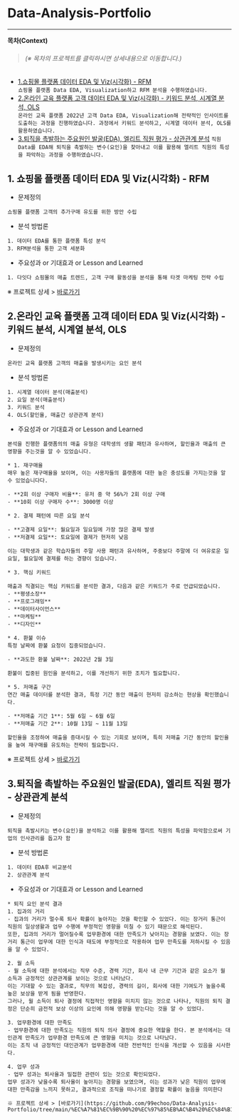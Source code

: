 # Data-Analysis-Portfolio

----
**목차(Context)**
> <h6>(※ 목차의 프로젝트를 클릭하시면 상세내용으로 이동합니다.)</h6>

* [1.쇼핑몰 플랫폼 데이터 EDA 및 Viz(시각화) - RFM](https://github.com/99echoo/Data-Analysis-Portfolio/tree/main/%EB%A7%88%EC%BC%80%ED%8C%85%20%EB%8D%B0%EC%9D%B4%ED%84%B0%20%EB%B6%84%EC%84%9D%202024.04.11)\
```쇼핑몰 플랫폼 Data EDA, Visualization하고 RFM 분석을 수행하였습니다.```
* [2.온라인 교육 플랫폼 고객 데이터 EDA 및 Viz(시각화) - 키워드 분석, 시계열 분석, OLS](https://github.com/99echoo/Data-Analysis-Portfolio/tree/main/%EB%A7%88%EC%BC%80%ED%8C%85%20%EB%8D%B0%EC%9D%B4%ED%84%B0%20%EB%B6%84%EC%84%9D%202024.04.19)\
```온라인 교육 플랫폼 2022년 고객 Data EDA, Visualization해 전략적인 인사이트를 도출하는 과정을 진행하였습니다. 과정에서 키워드 분석하고, 시계열 데이터 분석, OLS를 활용하였습니다.```
* [3.퇴직을 촉발하는 주요원인 발굴(EDA), 엘리트 직원 평가 - 상관관계 분석](https://github.com/99echoo/Data-Analysis-Portfolio/tree/main/%EC%A7%81%EC%9B%90%20%EC%97%85%EB%AC%B4%20%EC%84%B1%EA%B3%BC(PerformanceRating)%20%EB%B6%84%EC%84%9D%202024.02.27)
```직원 Data를 EDA해 퇴직을 촉발하는 변수(요인)을 찾아내고 이를 활용해 엘리트 직원의 특성을 파악하는 과정을 수행하였습니다. ```

## 1. 쇼핑몰 플랫폼 데이터 EDA 및 Viz(시각화) - RFM

* 문제정의  
```
쇼핑몰 플랫폼 고객의 추가구매 유도를 위한 방안 수립
```  
* 분석 방법론
```
1. 데이터 EDA를 통한 플랫폼 특성 분석
3. RFM분석을 통한 고객 세분화
```
* 주요성과 or 기대효과 or Lesson and Learned  
```
1. 다잇다 쇼핑몰의 매출 트렌드, 고객 구매 활동성을 분석을 통해 타겟 마케팅 전략 수립 
```

※ 프로젝트 상세 > [바로가기](https://github.com/99echoo/Data-Analysis-Portfolio/tree/main/%EB%A7%88%EC%BC%80%ED%8C%85%20%EB%8D%B0%EC%9D%B4%ED%84%B0%20%EB%B6%84%EC%84%9D%202024.04.11)  

## 2.온라인 교육 플랫폼 고객 데이터 EDA 및 Viz(시각화) - 키워드 분석, 시계열 분석, OLS

* 문제정의  
```
온라인 교육 플랫폼 고객의 매출을 발생시키는 요인 분석 
```  
* 분석 방법론
```
1. 시계열 데이터 분석(매출분석)
2. 요일 분석(매출분석)
3. 키워드 분석
4. OLS(할인율, 매출간 상관관계 분석)
```
* 주요성과 or 기대효과 or Lesson and Learned  
```
본석을 진행한 플랫폼의의 매출 유형은 대학생의 생활 패턴과 유사하며, 할인율과 매출의 큰 영향을 주는것을 알 수 있었습니다.

* 1. 재구매율
매우 높은 재구매율을 보이며, 이는 사용자들의 플랫폼에 대한 높은 충성도를 가지는것을 알 수 있었습니다다.

- **2회 이상 구매자 비율**: 유저 중 약 56%가 2회 이상 구매
- **10회 이상 구매자 수**: 3000명 이상

* 2. 결제 패턴에 따른 요일 분석

- **고결제 요일**: 월요일과 일요일에 가장 많은 결제 발생
- **저결제 요일**: 토요일에 결제가 현저히 낮음

이는 대학생과 같은 학습자들의 주말 사용 패턴과 유사하며, 주중보다 주말에 더 여유로운 일요일, 월요일에 결제를 하는 경향이 있습니다.

* 3. 핵심 키워드

매출과 직결되는 핵심 키워드를 분석한 결과, 다음과 같은 키워드가 주로 언급되었습니다.
- **평생소장**
- **프로그래밍**
- **데이터사이언스**
- **마케팅**
- **디자인**

* 4. 환불 이슈
특정 날짜에 환불 요청이 집중되었습니다.

- **과도한 환불 날짜**: 2022년 2월 3일

환불이 집중된 원인을 분석하고, 이를 개선하기 위한 조치가 필요합니다.

* 5. 저매출 구간
연간 매출 데이터를 분석한 결과, 특정 기간 동안 매출이 현저히 감소하는 현상을 확인했습니다.

- **저매출 기간 1**: 5월 6일 ~ 6월 6일
- **저매출 기간 2**: 10월 13일 ~ 11월 13일

할인율을 조정하여 매출을 증대시킬 수 있는 기회로 보이며, 특히 저매출 기간 동안의 할인율을 높여 재구매를 유도하는 전략이 필요합니다.
```

※ 프로젝트 상세 > [바로가기](https://github.com/99echoo/Data-Analysis-Portfolio/tree/main/%EB%A7%88%EC%BC%80%ED%8C%85%20%EB%8D%B0%EC%9D%B4%ED%84%B0%20%EB%B6%84%EC%84%9D%202024.04.19)  

## 3.퇴직을 촉발하는 주요원인 발굴(EDA), 엘리트 직원 평가 - 상관관계 분석

* 문제정의  
```
퇴직을 촉발시키는 변수(요인)을 분석하고 이를 활용해 엘리트 직원의 특성을 파악함으로써 기업의 인사관리를 돕고자 함 
```  
* 분석 방법론
```
1. 데이터 EDA후 비교분석
2. 상관관계 분석
```
* 주요성과 or 기대효과 or Lesson and Learned  
```
* 퇴직 요인 분석 결과
1. 집과의 거리
- 집과의 거리가 멀수록 퇴사 확률이 높아지는 것을 확인할 수 있었다. 이는 장거리 통근이 직원의 일상생활과 업무 수행에 부정적인 영향을 미칠 수 있기 때문으로 해석된다.  
또한, 집과의 거리가 멀어질수록 업무환경에 대한 만족도가 낮아지는 경향을 보였다. 이는 장거리 통근이 업무에 대한 인식과 태도에 부정적으로 작용하여 업무 만족도를 저하시킬 수 있음을 알 수 있었다.

2. 월 소득
- 월 소득에 대한 분석에서는 직무 수준, 경력 기간, 회사 내 근무 기간과 같은 요소가 월 소득과 긍정적인 상관관계를 보이는 것으로 나타났다.  
이는 기대할 수 있는 결과로, 직무의 복잡성, 경력의 길이, 회사에 대한 기여도가 높을수록 높은 보상을 받게 됨을 반영한다.  
그러나, 월 소득이 퇴사 결정에 직접적인 영향을 미치지 않는 것으로 나타나, 직원의 퇴직 결정은 단순히 금전적 보상 이상의 요인에 의해 영향을 받는다는 것을 알 수 있었다.

3. 업무환경에 대한 만족도
- 업무환경에 대한 만족도는 직원의 퇴직 의사 결정에 중요한 역할을 한다. 본 분석에서는 대인관계 만족도가 업무환경 만족도에 큰 영향을 미치는 것으로 나타났다.  
이는 조직 내 긍정적인 대인관계가 업무환경에 대한 전반적인 인식을 개선할 수 있음을 시사한다.

4. 업무 성과
- 업무 성과는 퇴사율과 밀접한 관련이 있는 것으로 확인되었다.  
업무 성과가 낮을수록 퇴사율이 높아지는 경향을 보였으며, 이는 성과가 낮은 직원이 업무에 대한 만족감을 느끼지 못하고, 결과적으로 조직을 떠나기로 결정할 확률이 높음을 의미한다

※ 프로젝트 상세 > [바로가기](https://github.com/99echoo/Data-Analysis-Portfolio/tree/main/%EC%A7%81%EC%9B%90%20%EC%97%85%EB%AC%B4%20%EC%84%B1%EA%B3%BC(PerformanceRating)%20%EB%B6%84%EC%84%9D%202024.02.27) 
